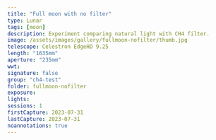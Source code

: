 ```yaml
---
title: "Full moon with no filter"
type: Lunar
tags: [moon]
description: Experiment comparing natural light with CH4 filter.
image: /assets/images/gallery/fullmoon-nofilter/thumb.jpg
telescope: Celestron EdgeHD 9.25
length: "1635mm"
aperture: "235mm"
wwt: 
signature: false
group: "ch4-test"
folder: fullmoon-nofilter
exposure: 
lights: 
sessions: 1
firstCapture: 2023-07-31
lastCapture: 2023-07-31
noannotations: true
---
```

